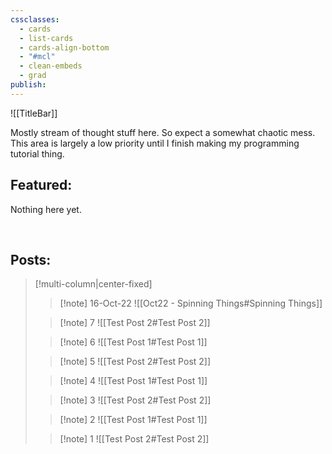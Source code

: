 ```yaml
---
cssclasses:
  - cards
  - list-cards
  - cards-align-bottom
  - "#mcl"
  - clean-embeds
  - grad
publish:
---
```

<div id='stars'></div>
<div id='stars2'></div>
<div id='stars3'></div>

![[TitleBar]] 
 
Mostly stream of thought stuff here. So expect a somewhat chaotic mess.
This area is largely a low priority until I finish making my programming tutorial thing.

## Featured:
Nothing here yet.

<br>

## Posts:


> [!multi-column|center-fixed]
>
>> [!note] 16-Oct-22
>> ![[Oct22 - Spinning Things#Spinning Things]]
>
>> [!note] 7
>> ![[Test Post 2#Test Post 2]]
>
>> [!note] 6
>> ![[Test Post 1#Test Post 1]]
>
>> [!note] 5
>> ![[Test Post 2#Test Post 2]]
>
>> [!note] 4
>> ![[Test Post 1#Test Post 1]]
>
>> [!note] 3
>> ![[Test Post 2#Test Post 2]]
>
>> [!note] 2
>> ![[Test Post 1#Test Post 1]]
>
>> [!note] 1
>> ![[Test Post 2#Test Post 2]]
>



